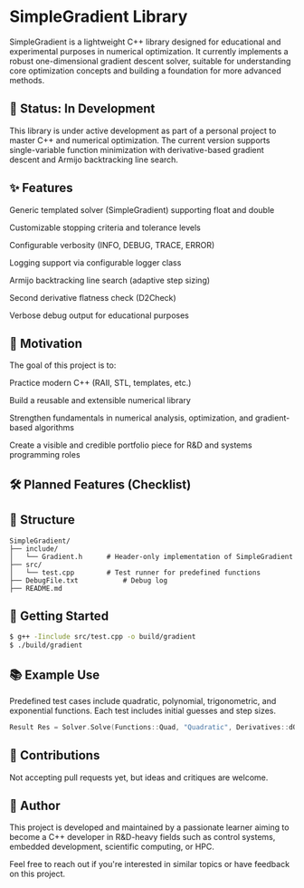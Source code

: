 # SimpleGradient Library

SimpleGradient is a lightweight C++ library designed for educational and experimental purposes in numerical optimization. It currently implements a robust one-dimensional gradient descent solver, suitable for understanding core optimization concepts and building a foundation for more advanced methods.

## 🚧 Status: In Development

This library is under active development as part of a personal project to master C++ and numerical optimization. The current version supports single-variable function minimization with derivative-based gradient descent and Armijo backtracking line search.

## ✨ Features

Generic templated solver (SimpleGradient<T>) supporting float and double

Customizable stopping criteria and tolerance levels

Configurable verbosity (INFO, DEBUG, TRACE, ERROR)

Logging support via configurable logger class

Armijo backtracking line search (adaptive step sizing)

Second derivative flatness check (D2Check)

Verbose debug output for educational purposes

## 🧠 Motivation

The goal of this project is to:

Practice modern C++ (RAII, STL, templates, etc.)

Build a reusable and extensible numerical library

Strengthen fundamentals in numerical analysis, optimization, and gradient-based algorithms

Create a visible and credible portfolio piece for R&D and systems programming roles

## 🛠 Planned Features (Checklist)



## 📁 Structure
```
SimpleGradient/
├── include/
│   └── Gradient.h      # Header-only implementation of SimpleGradient
├── src/
│   └── test.cpp        # Test runner for predefined functions
├── DebugFile.txt           # Debug log 
├── README.md
```

## 🚀 Getting Started
```bash
$ g++ -Iinclude src/test.cpp -o build/gradient
$ ./build/gradient
```
## 📚 Example Use

Predefined test cases include quadratic, polynomial, trigonometric, and exponential functions. Each test includes initial guesses and step sizes.
```cpp
Result Res = Solver.Solve(Functions::Quad, "Quadratic", Derivatives::dQuad, 100, 0.001f, 5, 0.5);
```

## 🤝 Contributions

Not accepting pull requests yet, but ideas and critiques are welcome.

## 🧾 Author

This project is developed and maintained by a passionate learner aiming to become a C++ developer in R&D-heavy fields such as control systems, embedded development, scientific computing, or HPC.

Feel free to reach out if you're interested in similar topics or have feedback on this project.
